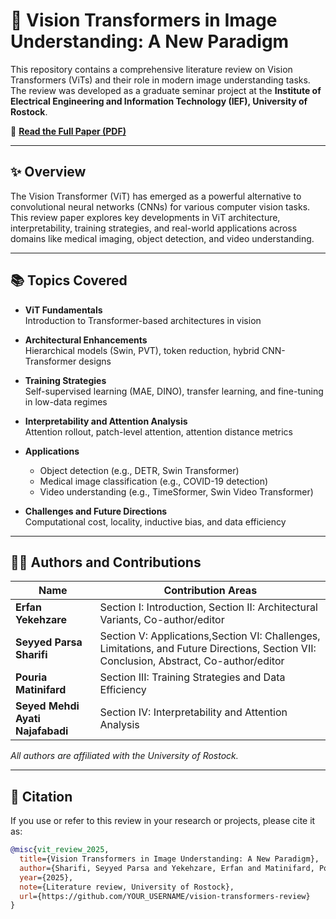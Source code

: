 # 🧠 Vision Transformers in Image Understanding: A New Paradigm

This repository contains a comprehensive literature review on Vision Transformers (ViTs) and their role in modern image understanding tasks. The review was developed as a graduate seminar project at the **Institute of Electrical Engineering and Information Technology (IEF), University of Rostock**.

📄 **[Read the Full Paper (PDF)](ViT_in_image_Understanding.pdf)**

---

## ✨ Overview

The Vision Transformer (ViT) has emerged as a powerful alternative to convolutional neural networks (CNNs) for various computer vision tasks. This review paper explores key developments in ViT architecture, interpretability, training strategies, and real-world applications across domains like medical imaging, object detection, and video understanding.

---

## 📚 Topics Covered

- **ViT Fundamentals**  
  Introduction to Transformer-based architectures in vision

- **Architectural Enhancements**  
  Hierarchical models (Swin, PVT), token reduction, hybrid CNN-Transformer designs

- **Training Strategies**  
  Self-supervised learning (MAE, DINO), transfer learning, and fine-tuning in low-data regimes

- **Interpretability and Attention Analysis**  
  Attention rollout, patch-level attention, attention distance metrics

- **Applications**  
  - Object detection (e.g., DETR, Swin Transformer)
  - Medical image classification (e.g., COVID-19 detection)
  - Video understanding (e.g., TimeSformer, Swin Video Transformer)

- **Challenges and Future Directions**  
  Computational cost, locality, inductive bias, and data efficiency

---

## 👨‍💻 Authors and Contributions

| Name                            | Contribution Areas                                                                 |
|---------------------------------|-------------------------------------------------------------------------------------|
| **Erfan Yekehzare**             | Section I: Introduction, Section II: Architectural Variants, Co-author/editor     |
| **Seyyed Parsa Sharifi**        | Section V: Applications,Section VI: Challenges, Limitations, and Future Directions, Section VII: Conclusion, Abstract, Co-author/editor      |
| **Pouria Matinifard**           | Section III: Training Strategies and Data Efficiency                                |
| **Seyed Mehdi Ayati Najafabadi**| Section IV: Interpretability and Attention Analysis                                 |

*All authors are affiliated with the University of Rostock.*

---

## 🧠 Citation

If you use or refer to this review in your research or projects, please cite it as:

```bibtex
@misc{vit_review_2025,
  title={Vision Transformers in Image Understanding: A New Paradigm},
  author={Sharifi, Seyyed Parsa and Yekehzare, Erfan and Matinifard, Pouria and Ayati Najafabadi, Seyed Mehdi},
  year={2025},
  note={Literature review, University of Rostock},
  url={https://github.com/YOUR_USERNAME/vision-transformers-review}
}

